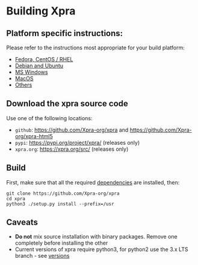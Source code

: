 # Building Xpra

## Platform specific instructions:
Please refer to the instructions most appropriate for your build platform:
* [Fedora, CentOS / RHEL](./RPM.md)
* [Debian and Ubuntu](./Debian.md)
* [MS Windows](./MSWindows.md)
* [MacOS](./MacOS.md)
* [Others](./Other.md)


## Download the xpra source code
Use one of the following locations:
* `github`: https://github.com/Xpra-org/xpra and https://github.com/Xpra-org/xpra-html5
* `pypi`: https://pypi.org/project/xpra/ (releases only)
* `xpra.org`: https://xpra.org/src/ (releases only)

## Build
First, make sure that all the required [dependencies](./Dependencies.md) are installed, then:
```shell
git clone https://github.com/Xpra-org/xpra
cd xpra
python3 ./setup.py install --prefix=/usr
```

## Caveats
* **Do not** mix source installation with binary packages. Remove one completely before installing the other
* Current versions of xpra require python3, for python2 use the 3.x LTS branch - see [versions](https://github.com/Xpra-org/xpra/wiki/Versions)
